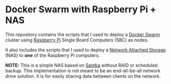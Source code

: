 # Docker Swarm with Raspberry Pi + NAS

This repository contains the scripts that I used to deploy a [Docker Swarm][docker] cluster
using [Raspberry Pi][rpi] Single Board Computers (SBC) as nodes.

It also includes the scripts that I used to deploy a [Network Attached Storage][nas] (NAS)
to **one** of the Raspberry Pi computers.

**NOTE:** This is a simple NAS based on [Samba][samba] without RAID or scheduled backup.
This implementation is not meant to be an end-all-be-all network drive solution. It is for easily sharing data between clients on the network.

[docker]: https://docs.docker.com/engine/swarm/
[rpi]: https://en.wikipedia.org/wiki/Raspberry_Pi
[nas]: https://en.wikipedia.org/wiki/Network-attached_storage
[samba]: https://www.samba.org/
